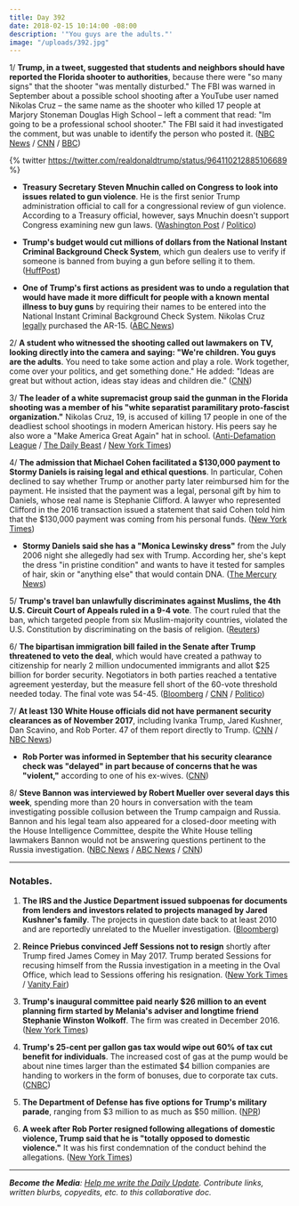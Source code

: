 ```yaml
---
title: Day 392
date: 2018-02-15 10:14:00 -08:00
description: '"You guys are the adults."'
image: "/uploads/392.jpg"
---
```


1/ **Trump, in a tweet, suggested that students and neighbors should have reported the Florida shooter to authorities**, because there were "so many signs" that the shooter "was mentally disturbed." The FBI was warned in September about a possible school shooting after a YouTube user named Nikolas Cruz – the same name as the shooter who killed 17 people at Marjory Stoneman Douglas High School – left a comment that read: "Im going to be a professional school shooter." The FBI said it had investigated the comment, but was unable to identify the person who posted it. ([NBC News](https://www.nbcnews.com/politics/donald-trump/trump-says-classmates-neighbors-should-have-reported-florida-gunman-n848246) / [CNN](https://www.cnn.com/2018/02/15/us/nikolas-cruz-fbi-warned/index.html) / [BBC](http://www.bbc.com/news/world-us-canada-43071710))

{% twitter https://twitter.com/realdonaldtrump/status/964110212885106689 %}

* **Treasury Secretary Steven Mnuchin called on Congress to look into issues related to gun violence**. He is the first senior Trump administration official to call for a congressional review of gun violence. According to a Treasury official, however, says Mnuchin doesn't support Congress examining new gun laws. ([Washington Post](https://www.washingtonpost.com/news/business/wp/2018/02/15/mnuchin-calls-on-congress-to-look-into-gun-violence-issue-after-school-shooting-breaking-with-rest-of-white-house/) / [Politico](https://www.politico.com/story/2018/02/15/steven-mnuchin-congress-gun-control-414314))

* **Trump's budget would cut millions of dollars from the National Instant Criminal Background Check System**, which gun dealers use to verify if someone is banned from buying a gun before selling it to them. ([HuffPost](https://www.huffingtonpost.com/entry/trump-nra-gun-safety-background-checks_us_5a84abdee4b0774f31d1b770))

* **One of Trump's first actions as president was to undo a regulation that would have made it more difficult for people with a known mental illness to buy guns** by requiring their names to be entered into the National Instant Criminal Background Check System. Nikolas Cruz [legally](https://www.washingtonpost.com/news/morning-mix/wp/2018/02/15/florida-shooting-suspect-nikolas-cruz-guns-depression-and-a-life-in-free-fall/) purchased the AR-15. ([ABC News](http://abcnews.go.com/Politics/trump-ended-rule-block-mentally-ill-guns/story?id=53113891)) 

2/ **A student who witnessed the shooting called out lawmakers on TV, looking directly into the camera and saying: "We're children. You guys are the adults**. You need to take some action and play a role. Work together, come over your politics, and get something done." He added: "Ideas are great but without action, ideas stay ideas and children die." ([CNN](https://www.cnn.com/2018/02/15/us/david-hogg-school-shooting-new-day-cnntv/index.html))

3/ **The leader of a white supremacist group said the gunman in the Florida shooting was a member of his "white separatist paramilitary proto-fascist organization."** Nikolas Cruz, 19, is accused of killing 17 people in one of the deadliest school shootings in modern American history. His peers say he also wore a "Make America Great Again" hat in school. ([Anti-Defamation League](https://www.adl.org/blog/florida-white-supremacist-group-admits-ties-to-alleged-parkland-school-shooter-nikolas-cruz) / [The Daily Beast](https://www.thedailybeast.com/nikolas-cruz-trained-with-florida-white-supremacist-group-leader-says) / [New York Times](https://www.nytimes.com/2018/02/15/us/florida-shooting.html))

4/ **The admission that Michael Cohen facilitated a $130,000 payment to Stormy Daniels is raising legal and ethical questions**. In particular, Cohen declined to say whether Trump or another party later reimbursed him for the payment. He insisted that the payment was a legal, personal gift by him to Daniels, whose real name is Stephanie Clifford. A lawyer who represented Clifford in the 2016 transaction issued a statement that said Cohen told him that the $130,000 payment was coming from his personal funds. ([New York Times](https://www.nytimes.com/2018/02/14/us/politics/stormy-daniels-michael-cohen-trump.html))

* **Stormy Daniels said she has a "Monica Lewinsky dress"** from the July 2006 night she allegedly had sex with Trump. According her, she's kept the dress "in pristine condition" and wants to have it tested for samples of hair, skin or "anything else" that would contain DNA. ([The Mercury News](https://www.mercurynews.com/2018/02/15/stormy-daniels-has-a-monica-lewinsky-dress-to-test-for-trumps-dna-report-says/))

5/ **Trump's travel ban unlawfully discriminates against Muslims, the 4th U.S. Circuit Court of Appeals ruled in a 9-4 vote**. The court ruled that the ban, which targeted people from six Muslim-majority countries, violated the U.S. Constitution by discriminating on the basis of religion. ([Reuters](https://www.reuters.com/article/us-usa-court-immigration/u-s-court-says-trump-travel-ban-unlawfully-discriminates-against-muslims-idUSKCN1FZ23U))

6/ **The bipartisan immigration bill failed in the Senate after Trump threatened to veto the deal**, which would have created a pathway to citizenship for nearly 2 million undocumented immigrants and allot $25 billion for border security. Negotiators in both parties reached a tentative agreement yesterday, but the measure fell short of the 60-vote threshold needed today. The final vote was 54-45. ([Bloomberg](https://www.bloomberg.com/news/articles/2018-02-15/senate-heads-to-immigration-showdown-votes-with-no-clear-outcome) / [CNN](https://www.cnn.com/2018/02/15/politics/trump-immigration-veto/index.html) / [Politico](https://www.politico.com/story/2018/02/15/immigration-daca-senate-412459))

7/ **At least 130 White House officials did not have permanent security clearances as of November 2017**, including Ivanka Trump, Jared Kushner, Dan Scavino, and Rob Porter. 47 of them report directly to Trump. ([CNN](https://www.cnn.com/2018/02/14/politics/security-clearances-white-house/index.html) / [NBC News](https://www.nbcnews.com/politics/white-house/scores-top-white-house-officials-lack-permanent-security-clearances-n848191))

* **Rob Porter was informed in September that his security clearance check was "delayed" in part because of concerns that he was "violent,"** according to one of his ex-wives. ([CNN](https://www.cnn.com/2018/02/15/politics/rob-porter-clearance-white-house/index.html))

8/ **Steve Bannon was interviewed by Robert Mueller over several days this week**, spending more than 20 hours in conversation with the team investigating possible collusion between the Trump campaign and Russia. Bannon and his legal team also appeared for a closed-door meeting with the House Intelligence Committee, despite the White House telling lawmakers Bannon would not be answering questions pertinent to the Russia investigation. ([NBC News](https://www.nbcnews.com/politics/donald-trump/steve-bannon-met-mueller-multiple-times-over-past-week-n848421) / [ABC News](http://abcnews.go.com/Politics/white-house-strategist-steve-bannon-expected-back-capitol/story?id=53100470) / [CNN](https://www.cnn.com/2018/02/14/politics/bannon-contempt-hearing/index.html))

---

### Notables.

1. **The IRS and the Justice Department issued subpoenas for documents from lenders and investors related to projects managed by Jared Kushner's family**. The projects in question date back to at least 2010 and are reportedly unrelated to the Mueller investigation. ([Bloomberg](https://www.bloomberg.com/news/articles/2018-02-15/kushner-investors-said-to-be-subpoenaed-by-u-s-tax-authorities))

2. **Reince Priebus convinced Jeff Sessions not to resign** shortly after Trump fired James Comey in May 2017. Trump berated Sessions for recusing himself from the Russia investigation in a meeting in the Oval Office, which lead to Sessions offering his resignation. ([New York Times](https://www.nytimes.com/2018/02/14/us/politics/riding-an-untamed-horse-priebus-opens-up-on-serving-trump.html) / [Vanity Fair](https://www.vanityfair.com/news/2018/02/reince-priebus-opens-up-about-his-six-months-of-magical-thinking))

3. **Trump's inaugural committee paid nearly $26 million to an event planning firm started by Melania's adviser and longtime friend Stephanie Winston Wolkoff**. The firm was created in December 2016. ([New York Times](https://www.nytimes.com/2018/02/15/us/politics/trumps-inaugural-committee-paid-26-million-to-first-ladys-friend.html))

4. **Trump's 25-cent per gallon gas tax would wipe out 60% of tax cut benefit for individuals**. The increased cost of gas at the pump would be about nine times larger than the estimated $4 billion companies are handing to workers in the form of bonuses, due to corporate tax cuts. ([CNBC](https://www.cnbc.com/2018/02/15/trumps-gas-tax-would-wipe-out-60-percent-of-tax-cut-benefit.html))

5. **The Department of Defense has five options for Trump's military parade**, ranging from $3 million to as much as $50 million. ([NPR](https://www.npr.org/2018/02/15/585924807/trumps-military-parade-could-cost-as-much-as-50-million))

6. **A week after Rob Porter resigned following allegations of domestic violence, Trump said that he is "totally opposed to domestic violence."** It was his first condemnation of the conduct behind the allegations. ([New York Times](https://www.nytimes.com/2018/02/14/us/politics/john-kelly-rob-porter-security-clearances.html))

---

***Become the Media**: [Help me write the Daily Update](https://public.etherpad-mozilla.org/p/wtfjht-021518). Contribute links, written blurbs, copyedits, etc. to this collaborative doc.*